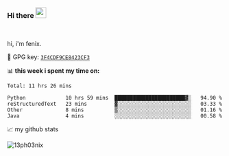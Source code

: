 ### Hi there <img src="https://media.giphy.com/media/hvRJCLFzcasrR4ia7z/giphy.gif" width="25px">

<br />

hi, i'm fenix.

:key: GPG key: [`3F4CDF9CE8423CF3`](https://github.com/13ph03nix.gpg)


📊 **this week i spent my time on:**
<!--START_SECTION:waka-->
```text
Total: 11 hrs 26 mins

Python             10 hrs 59 mins  ███████████████████████▓░   94.90 % 
reStructuredText   23 mins         ▓░░░░░░░░░░░░░░░░░░░░░░░░   03.33 % 
Other              8 mins          ▒░░░░░░░░░░░░░░░░░░░░░░░░   01.16 % 
Java               4 mins          ░░░░░░░░░░░░░░░░░░░░░░░░░   00.58 % 
```
<!--END_SECTION:waka-->


📈 my github stats

<a>
<img align="center" src="https://github-readme-stats.vercel.app/api?username=13ph03nix&show_icons=true&hide=stars&include_all_commits=true&theme=blueberry" alt="13ph03nix" />
</a>
